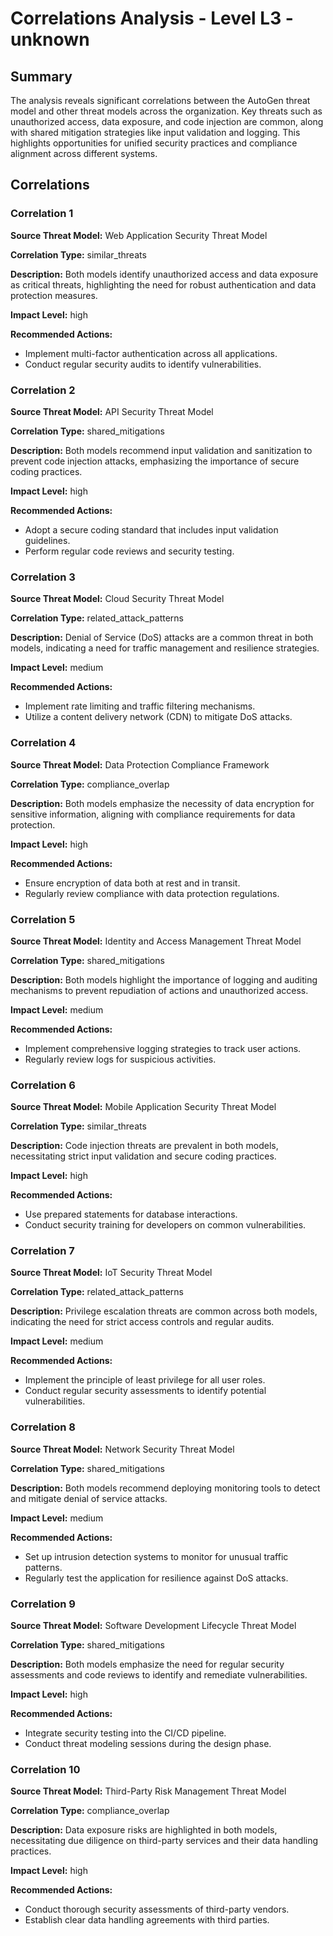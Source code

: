 # Correlations Analysis - Level L3 - unknown

## Summary

The analysis reveals significant correlations between the AutoGen threat model and other threat models across the organization. Key threats such as unauthorized access, data exposure, and code injection are common, along with shared mitigation strategies like input validation and logging. This highlights opportunities for unified security practices and compliance alignment across different systems.

## Correlations

### Correlation 1

**Source Threat Model:** Web Application Security Threat Model

**Correlation Type:** similar_threats

**Description:** Both models identify unauthorized access and data exposure as critical threats, highlighting the need for robust authentication and data protection measures.

**Impact Level:** high

**Recommended Actions:**
- Implement multi-factor authentication across all applications.
- Conduct regular security audits to identify vulnerabilities.

### Correlation 2

**Source Threat Model:** API Security Threat Model

**Correlation Type:** shared_mitigations

**Description:** Both models recommend input validation and sanitization to prevent code injection attacks, emphasizing the importance of secure coding practices.

**Impact Level:** high

**Recommended Actions:**
- Adopt a secure coding standard that includes input validation guidelines.
- Perform regular code reviews and security testing.

### Correlation 3

**Source Threat Model:** Cloud Security Threat Model

**Correlation Type:** related_attack_patterns

**Description:** Denial of Service (DoS) attacks are a common threat in both models, indicating a need for traffic management and resilience strategies.

**Impact Level:** medium

**Recommended Actions:**
- Implement rate limiting and traffic filtering mechanisms.
- Utilize a content delivery network (CDN) to mitigate DoS attacks.

### Correlation 4

**Source Threat Model:** Data Protection Compliance Framework

**Correlation Type:** compliance_overlap

**Description:** Both models emphasize the necessity of data encryption for sensitive information, aligning with compliance requirements for data protection.

**Impact Level:** high

**Recommended Actions:**
- Ensure encryption of data both at rest and in transit.
- Regularly review compliance with data protection regulations.

### Correlation 5

**Source Threat Model:** Identity and Access Management Threat Model

**Correlation Type:** shared_mitigations

**Description:** Both models highlight the importance of logging and auditing mechanisms to prevent repudiation of actions and unauthorized access.

**Impact Level:** medium

**Recommended Actions:**
- Implement comprehensive logging strategies to track user actions.
- Regularly review logs for suspicious activities.

### Correlation 6

**Source Threat Model:** Mobile Application Security Threat Model

**Correlation Type:** similar_threats

**Description:** Code injection threats are prevalent in both models, necessitating strict input validation and secure coding practices.

**Impact Level:** high

**Recommended Actions:**
- Use prepared statements for database interactions.
- Conduct security training for developers on common vulnerabilities.

### Correlation 7

**Source Threat Model:** IoT Security Threat Model

**Correlation Type:** related_attack_patterns

**Description:** Privilege escalation threats are common across both models, indicating the need for strict access controls and regular audits.

**Impact Level:** medium

**Recommended Actions:**
- Implement the principle of least privilege for all user roles.
- Conduct regular security assessments to identify potential vulnerabilities.

### Correlation 8

**Source Threat Model:** Network Security Threat Model

**Correlation Type:** shared_mitigations

**Description:** Both models recommend deploying monitoring tools to detect and mitigate denial of service attacks.

**Impact Level:** medium

**Recommended Actions:**
- Set up intrusion detection systems to monitor for unusual traffic patterns.
- Regularly test the application for resilience against DoS attacks.

### Correlation 9

**Source Threat Model:** Software Development Lifecycle Threat Model

**Correlation Type:** shared_mitigations

**Description:** Both models emphasize the need for regular security assessments and code reviews to identify and remediate vulnerabilities.

**Impact Level:** high

**Recommended Actions:**
- Integrate security testing into the CI/CD pipeline.
- Conduct threat modeling sessions during the design phase.

### Correlation 10

**Source Threat Model:** Third-Party Risk Management Threat Model

**Correlation Type:** compliance_overlap

**Description:** Data exposure risks are highlighted in both models, necessitating due diligence on third-party services and their data handling practices.

**Impact Level:** high

**Recommended Actions:**
- Conduct thorough security assessments of third-party vendors.
- Establish clear data handling agreements with third parties.

